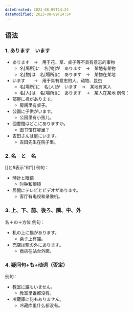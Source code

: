 ```yaml
---
dateCreated: 2023-08-09T14:24
dateModified: 2023-08-09T14:54
---
```

## 语法
### 1. あります　います
- あります　→　用于花、草、桌子等不具有意志的事物
	- 名\[場所\]に　名\[物\]が　あります　→　某地有某物
	- 名\[物\]は　名\[場所\]に　あります　→　某物在某地
- います　　→　用于具有意志的人、动物、昆虫
	- 名\[場所\]に　名\[人\]が　います　→　某地有某人
	- 名\[人\]は　名\[場所\]に　あります　→　某人在某地
例句：
- 部屋に机があります。
	- 房间里有桌子。
- 公園に子供がいます。
	- 公园里有小孩儿。
- 図書館はどこにありますか。
	- 图书馆在哪里？
- 吉田さんは庭にいます。
	- 吉田先生在院子里。
### 2. 名　と　名
[[と#表示“和”]]
例句：
- 時計と眼鏡
	- 时钟和眼镜
- 居間にテレビとビデオがあります。
	- 客厅有电视和录像机。
### 3. 上、下、前、後ろ、隣、中、外
名＋の＋方位
例句：
- 机の上に猫があります。
	- 桌子上有猫。
- 売店は駅の外にあります。
	- 商店在站台外面。
### 4. 疑问句+も+动词（否定）
例句：
- 教室に誰もいません。
	- 教室里谁都没有。
- 冷蔵庫に何もありません。
	- 冷藏库里什么都没有。
